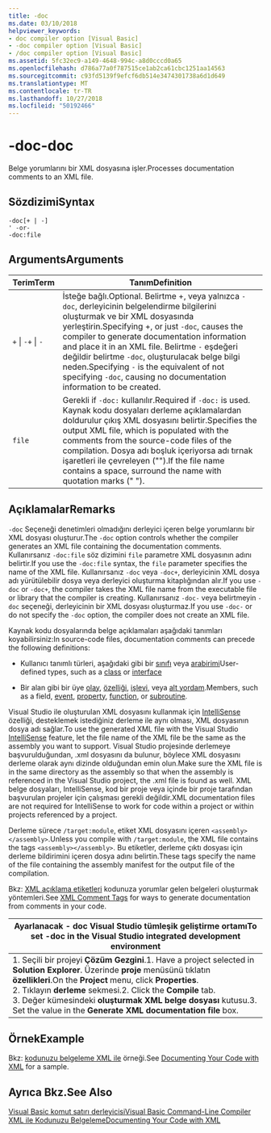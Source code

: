 ```yaml
---
title: -doc
ms.date: 03/10/2018
helpviewer_keywords:
- doc compiler option [Visual Basic]
- -doc compiler option [Visual Basic]
- /doc compiler option [Visual Basic]
ms.assetid: 5fc32ec9-a149-4648-994c-a8d0cccd0a65
ms.openlocfilehash: d786a77a0f787515ce1ab2ca61cbc1251aa14563
ms.sourcegitcommit: c93fd5139f9efcf6db514e3474301738a6d1d649
ms.translationtype: MT
ms.contentlocale: tr-TR
ms.lasthandoff: 10/27/2018
ms.locfileid: "50192466"
---
```

# <a name="-doc"></a><span data-ttu-id="a9e11-102">-doc</span><span class="sxs-lookup"><span data-stu-id="a9e11-102">-doc</span></span>
<span data-ttu-id="a9e11-103">Belge yorumlarını bir XML dosyasına işler.</span><span class="sxs-lookup"><span data-stu-id="a9e11-103">Processes documentation comments to an XML file.</span></span>  
  
## <a name="syntax"></a><span data-ttu-id="a9e11-104">Sözdizimi</span><span class="sxs-lookup"><span data-stu-id="a9e11-104">Syntax</span></span>  
  
```  
-doc[+ | -]  
' -or-  
-doc:file  
```  
  
## <a name="arguments"></a><span data-ttu-id="a9e11-105">Arguments</span><span class="sxs-lookup"><span data-stu-id="a9e11-105">Arguments</span></span>  
  
|<span data-ttu-id="a9e11-106">Terim</span><span class="sxs-lookup"><span data-stu-id="a9e11-106">Term</span></span>|<span data-ttu-id="a9e11-107">Tanım</span><span class="sxs-lookup"><span data-stu-id="a9e11-107">Definition</span></span>|  
|---|---|  
|<span data-ttu-id="a9e11-108">`+` &#124; `-`</span><span class="sxs-lookup"><span data-stu-id="a9e11-108">`+` &#124; `-`</span></span>|<span data-ttu-id="a9e11-109">İsteğe bağlı.</span><span class="sxs-lookup"><span data-stu-id="a9e11-109">Optional.</span></span> <span data-ttu-id="a9e11-110">Belirtme +, veya yalnızca `-doc`, derleyicinin belgelendirme bilgilerini oluşturmak ve bir XML dosyasında yerleştirin.</span><span class="sxs-lookup"><span data-stu-id="a9e11-110">Specifying +, or just `-doc`, causes the compiler to generate documentation information and place it in an XML file.</span></span> <span data-ttu-id="a9e11-111">Belirtme `-` eşdeğeri değildir belirtme `-doc`, oluşturulacak belge bilgi neden.</span><span class="sxs-lookup"><span data-stu-id="a9e11-111">Specifying `-` is the equivalent of not specifying `-doc`, causing no documentation information to be created.</span></span>|  
|`file`|<span data-ttu-id="a9e11-112">Gerekli if `-doc:` kullanılır.</span><span class="sxs-lookup"><span data-stu-id="a9e11-112">Required if `-doc:` is used.</span></span> <span data-ttu-id="a9e11-113">Kaynak kodu dosyaları derleme açıklamalardan doldurulur çıkış XML dosyasını belirtir.</span><span class="sxs-lookup"><span data-stu-id="a9e11-113">Specifies the output XML file, which is populated with the comments from the source-code files of the compilation.</span></span> <span data-ttu-id="a9e11-114">Dosya adı boşluk içeriyorsa adı tırnak işaretleri ile çevreleyen ("").</span><span class="sxs-lookup"><span data-stu-id="a9e11-114">If the file name contains a space, surround the name with quotation marks (" ").</span></span>|  
  
## <a name="remarks"></a><span data-ttu-id="a9e11-115">Açıklamalar</span><span class="sxs-lookup"><span data-stu-id="a9e11-115">Remarks</span></span>  
 <span data-ttu-id="a9e11-116">`-doc` Seçeneği denetimleri olmadığını derleyici içeren belge yorumlarını bir XML dosyası oluşturur.</span><span class="sxs-lookup"><span data-stu-id="a9e11-116">The `-doc` option controls whether the compiler generates an XML file containing the documentation comments.</span></span> <span data-ttu-id="a9e11-117">Kullanırsanız `-doc:file` söz dizimini `file` parametre XML dosyasının adını belirtir.</span><span class="sxs-lookup"><span data-stu-id="a9e11-117">If you use the `-doc:file` syntax, the `file` parameter specifies the name of the XML file.</span></span> <span data-ttu-id="a9e11-118">Kullanırsanız `-doc` veya `-doc+`, derleyicinin XML dosya adı yürütülebilir dosya veya derleyici oluşturma kitaplığından alır.</span><span class="sxs-lookup"><span data-stu-id="a9e11-118">If you use `-doc` or `-doc+`, the compiler takes the XML file name from the executable file or library that the compiler is creating.</span></span> <span data-ttu-id="a9e11-119">Kullanırsanız `-doc-` veya belirtmeyin `-doc` seçeneği, derleyicinin bir XML dosyası oluşturmaz.</span><span class="sxs-lookup"><span data-stu-id="a9e11-119">If you use `-doc-` or do not specify the `-doc` option, the compiler does not create an XML file.</span></span>  
  
 <span data-ttu-id="a9e11-120">Kaynak kodu dosyalarında belge açıklamaları aşağıdaki tanımları koyabilirsiniz:</span><span class="sxs-lookup"><span data-stu-id="a9e11-120">In source-code files, documentation comments can precede the following definitions:</span></span>  
  
-   <span data-ttu-id="a9e11-121">Kullanıcı tanımlı türleri, aşağıdaki gibi bir [sınıfı](../../../visual-basic/language-reference/statements/class-statement.md) veya [arabirimi](../../../visual-basic/language-reference/statements/interface-statement.md)</span><span class="sxs-lookup"><span data-stu-id="a9e11-121">User-defined types, such as a [class](../../../visual-basic/language-reference/statements/class-statement.md) or [interface](../../../visual-basic/language-reference/statements/interface-statement.md)</span></span>  
  
-   <span data-ttu-id="a9e11-122">Bir alan gibi bir üye [olay](../../../visual-basic/language-reference/statements/event-statement.md), [özelliği](../../../visual-basic/language-reference/statements/property-statement.md), [işlevi](../../../visual-basic/language-reference/statements/function-statement.md), veya [alt yordam](../../../visual-basic/language-reference/statements/sub-statement.md).</span><span class="sxs-lookup"><span data-stu-id="a9e11-122">Members, such as a field, [event](../../../visual-basic/language-reference/statements/event-statement.md), [property](../../../visual-basic/language-reference/statements/property-statement.md), [function](../../../visual-basic/language-reference/statements/function-statement.md), or [subroutine](../../../visual-basic/language-reference/statements/sub-statement.md).</span></span>  
  
 <span data-ttu-id="a9e11-123">Visual Studio ile oluşturulan XML dosyasını kullanmak için [IntelliSense](/visualstudio/ide/using-intellisense) özelliği, desteklemek istediğiniz derleme ile aynı olması, XML dosyasının dosya adı sağlar.</span><span class="sxs-lookup"><span data-stu-id="a9e11-123">To use the generated XML file with the Visual Studio [IntelliSense](/visualstudio/ide/using-intellisense) feature, let the file name of the XML file be the same as the assembly you want to support.</span></span> <span data-ttu-id="a9e11-124">Visual Studio projesinde derlemeye başvurulduğundan, .xml dosyasını da bulunur, böylece XML dosyasını derleme olarak aynı dizinde olduğundan emin olun.</span><span class="sxs-lookup"><span data-stu-id="a9e11-124">Make sure the XML file is in the same directory as the assembly so that when the assembly is referenced in the Visual Studio project, the .xml file is found as well.</span></span> <span data-ttu-id="a9e11-125">XML belge dosyaları, IntelliSense, kod bir proje veya içinde bir proje tarafından başvurulan projeler için çalışması gerekli değildir.</span><span class="sxs-lookup"><span data-stu-id="a9e11-125">XML documentation files are not required for IntelliSense to work for code within a project or within projects referenced by a project.</span></span>  
  
 <span data-ttu-id="a9e11-126">Derleme sürece `/target:module`, etiket XML dosyasını içeren `<assembly></assembly>`.</span><span class="sxs-lookup"><span data-stu-id="a9e11-126">Unless you compile with `/target:module`, the XML file contains the tags `<assembly></assembly>`.</span></span> <span data-ttu-id="a9e11-127">Bu etiketler, derleme çıktı dosyası için derleme bildirimini içeren dosya adını belirtin.</span><span class="sxs-lookup"><span data-stu-id="a9e11-127">These tags specify the name of the file containing the assembly manifest for the output file of the compilation.</span></span>  
  
 <span data-ttu-id="a9e11-128">Bkz: [XML açıklama etiketleri](../../../visual-basic/language-reference/xmldoc/index.md) kodunuza yorumlar gelen belgeleri oluşturmak yöntemleri.</span><span class="sxs-lookup"><span data-stu-id="a9e11-128">See [XML Comment Tags](../../../visual-basic/language-reference/xmldoc/index.md) for ways to generate documentation from comments in your code.</span></span>  
  
|<span data-ttu-id="a9e11-129">Ayarlanacak - doc Visual Studio tümleşik geliştirme ortamı</span><span class="sxs-lookup"><span data-stu-id="a9e11-129">To set -doc in the Visual Studio integrated development environment</span></span>|  
|---|  
|<span data-ttu-id="a9e11-130">1.  Seçili bir projeyi **Çözüm Gezgini**.</span><span class="sxs-lookup"><span data-stu-id="a9e11-130">1.  Have a project selected in **Solution Explorer**.</span></span> <span data-ttu-id="a9e11-131">Üzerinde **proje** menüsünü tıklatın **özellikleri**.</span><span class="sxs-lookup"><span data-stu-id="a9e11-131">On the **Project** menu, click **Properties**.</span></span> <br /><span data-ttu-id="a9e11-132">2.  Tıklayın **derleme** sekmesi.</span><span class="sxs-lookup"><span data-stu-id="a9e11-132">2.  Click the **Compile** tab.</span></span><br /><span data-ttu-id="a9e11-133">3.  Değer kümesindeki **oluşturmak XML belge dosyası** kutusu.</span><span class="sxs-lookup"><span data-stu-id="a9e11-133">3.  Set the value in the **Generate XML documentation file** box.</span></span>|  
  
## <a name="example"></a><span data-ttu-id="a9e11-134">Örnek</span><span class="sxs-lookup"><span data-stu-id="a9e11-134">Example</span></span>  
 <span data-ttu-id="a9e11-135">Bkz: [kodunuzu belgeleme XML ile](../../../visual-basic/programming-guide/program-structure/documenting-your-code-with-xml.md) örneği.</span><span class="sxs-lookup"><span data-stu-id="a9e11-135">See [Documenting Your Code with XML](../../../visual-basic/programming-guide/program-structure/documenting-your-code-with-xml.md) for a sample.</span></span>  
  
## <a name="see-also"></a><span data-ttu-id="a9e11-136">Ayrıca Bkz.</span><span class="sxs-lookup"><span data-stu-id="a9e11-136">See Also</span></span>  
 [<span data-ttu-id="a9e11-137">Visual Basic komut satırı derleyicisi</span><span class="sxs-lookup"><span data-stu-id="a9e11-137">Visual Basic Command-Line Compiler</span></span>](../../../visual-basic/reference/command-line-compiler/index.md)  
 [<span data-ttu-id="a9e11-138">XML ile Kodunuzu Belgeleme</span><span class="sxs-lookup"><span data-stu-id="a9e11-138">Documenting Your Code with XML</span></span>](../../../visual-basic/programming-guide/program-structure/documenting-your-code-with-xml.md)
